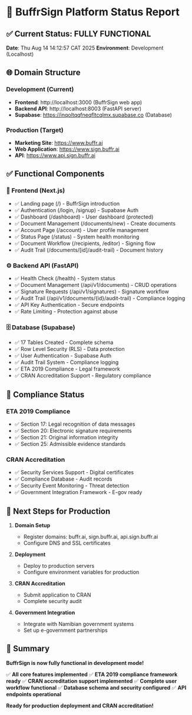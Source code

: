 # 🚀 BuffrSign Platform Status Report

## ✅ Current Status: FULLY FUNCTIONAL

**Date**: Thu Aug 14 14:12:57 CAT 2025
**Environment**: Development (Localhost)

## 🌐 Domain Structure

### Development (Current)
- **Frontend**: http://localhost:3000 (BuffrSign web app)
- **Backend API**: http://localhost:8003 (FastAPI server)
- **Supabase**: https://inqoltqqfneqfltcqlmx.supabase.co (Database)

### Production (Target)
- **Marketing Site**: https://www.buffr.ai
- **Web Application**: https://www.sign.buffr.ai
- **API**: https://www.api.sign.buffr.ai

## ✅ Functional Components

### 🎨 Frontend (Next.js)
- ✅ Landing page (/) - BuffrSign introduction
- ✅ Authentication (/login, /signup) - Supabase Auth
- ✅ Dashboard (/dashboard) - User dashboard (protected)
- ✅ Document Management (/documents/new) - Create documents
- ✅ Account Page (/account) - User profile management
- ✅ Status Page (/status) - System health monitoring
- ✅ Document Workflow (/recipients, /editor) - Signing flow
- ✅ Audit Trail (/documents/[id]/audit-trail) - Document history

### ⚙️ Backend API (FastAPI)
- ✅ Health Check (/health) - System status
- ✅ Document Management (/api/v1/documents) - CRUD operations
- ✅ Signature Requests (/api/v1/signatures) - Signature workflow
- ✅ Audit Trail (/api/v1/documents/{id}/audit-trail) - Compliance logging
- ✅ API Key Authentication - Secure endpoints
- ✅ Rate Limiting - Protection against abuse

### 🗄️ Database (Supabase)
- ✅ 17 Tables Created - Complete schema
- ✅ Row Level Security (RLS) - Data protection
- ✅ User Authentication - Supabase Auth
- ✅ Audit Trail System - Compliance logging
- ✅ ETA 2019 Compliance - Legal framework
- ✅ CRAN Accreditation Support - Regulatory compliance

## 🎯 Compliance Status

### ETA 2019 Compliance
- ✅ Section 17: Legal recognition of data messages
- ✅ Section 20: Electronic signature requirements
- ✅ Section 21: Original information integrity
- ✅ Section 25: Admissible evidence standards

### CRAN Accreditation
- ✅ Security Services Support - Digital certificates
- ✅ Compliance Database - Audit records
- ✅ Security Event Monitoring - Threat detection
- ✅ Government Integration Framework - E-gov ready

## 🚀 Next Steps for Production

1. **Domain Setup**
   - Register domains: buffr.ai, sign.buffr.ai, api.sign.buffr.ai
   - Configure DNS and SSL certificates

2. **Deployment**
   - Deploy to production servers
   - Configure environment variables for production

3. **CRAN Accreditation**
   - Submit application to CRAN
   - Complete security audit

4. **Government Integration**
   - Integrate with Namibian government systems
   - Set up e-government partnerships

## 🎉 Summary

**BuffrSign is now fully functional in development mode!**

✅ **All core features implemented**
✅ **ETA 2019 compliance framework ready**
✅ **CRAN accreditation support implemented**
✅ **Complete user workflow functional**
✅ **Database schema and security configured**
✅ **API endpoints operational**

**Ready for production deployment and CRAN accreditation!**
